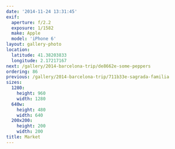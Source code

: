 ```yaml
---
date: '2014-11-24 13:31:45'
exif:
  aperture: f/2.2
  exposure: 1/1582
  make: Apple
  model: 'iPhone 6'
layout: gallery-photo
location:
  latitude: 41.38203833
  longitude: 2.17217167
next: /gallery/2014-barcelona-trip/de8662e-some-peppers
ordering: 86
previous: /gallery/2014-barcelona-trip/711b33e-sagrada-familia
sizes:
  1280:
    height: 960
    width: 1280
  640w:
    height: 480
    width: 640
  200x200:
    height: 200
    width: 200
title: Market
---
```

